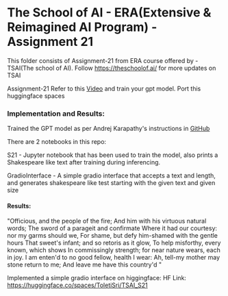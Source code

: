 # The School of AI - ERA(Extensive & Reimagined AI Program) - Assignment 21

This folder consists of Assignment-21 from ERA course offered by - TSAI(The school of AI). 
Follow https://theschoolof.ai/ for more updates on TSAI

Assignment-21
Refer to this [Video](https://www.youtube.com/watch?v=kCc8FmEb1nY&t=2s&ab_channel=AndrejKarpathy) and train your gpt model. Port this huggingface spaces

### Implementation and Results:
Trained the GPT model as per Andrej Karapathy's instructions in [GitHub](https://github.com/karpathy/ng-video-lecture)

There are 2 notebooks in this repo:

S21 - Jupyter notebook that has been used to train the model, also prints a Shakespeare like text after training during inferencing.

GradioInterface - A simple gradio interface that accepts a text and length, and generates shakespeare like test starting with the given text and given size

#### Results:
"Officious, and the people of the fire;
And him with his virtuous natural words;
The sword of a parageit and confirmate
Where it had our courtesy: nor my garms should we,
For shame, but defy him-shamed with the gentle hours
That sweet's infant; and so retoris as it glow,
To help misforthy, every known, which shows
In commissingly strength; for near nature wears, each in
joy.
I am enten'd to no good fellow, health I wear:
Ah, tell-my mother may stone return to me;
And leave me have this country'd 
"

Implemented a simple gradio interface on higgingface: 
HF Link: https://huggingface.co/spaces/ToletiSri/TSAI_S21







